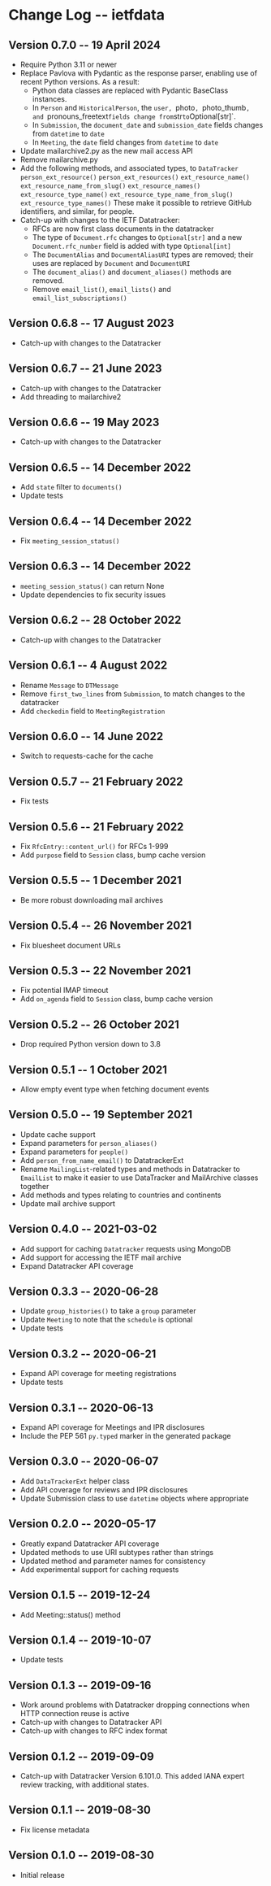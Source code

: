 Change Log -- ietfdata
======================

## Version 0.7.0 -- 19 April 2024

 - Require Python 3.11 or newer
 - Replace Pavlova with Pydantic as the response parser, enabling use
   of recent Python versions. As a result:
    - Python data classes are replaced with Pydantic BaseClass instances.
    - In `Person` and `HistoricalPerson`, the `user, `photo`,
      `photo_thumb`, and `pronouns_freetext` fields change from
      `str` to `Optional[str]`.
    - In `Submission`, the `document_date` and `submission_date` fields
      changes from `datetime` to `date`
    - In `Meeting`, the `date` field changes from `datetime` to `date`
 - Update mailarchive2.py as the new mail access API
 - Remove mailarchive.py
 - Add the following methods, and associated types, to `DataTracker`
     `person_ext_resource()`
     `person_ext_resources()`
     `ext_resource_name()`
     `ext_resource_name_from_slug()`
     `ext_resource_names()`
     `ext_resource_type_name()`
     `ext_resource_type_name_from_slug()`
     `ext_resource_type_names()`
   These make it possible to retrieve GitHub identifiers, and similar,
   for people.
 - Catch-up with changes to the IETF Datatracker:
    - RFCs are now first class documents in the datatracker
    - The type of `Document.rfc` changes to `Optional[str]` and a new
     `Document.rfc_number` field is added with type `Optional[int]`
    - The `DocumentAlias` and `DocumentAliasURI` types are removed; their
      uses are replaced by `Document` and `DocumentURI`
    - The `document_alias()` and `document_aliases()` methods are removed. 
    - Remove `email_list()`, `email_lists()` and `email_list_subscriptions()`


## Version 0.6.8 -- 17 August 2023

 - Catch-up with changes to the Datatracker


## Version 0.6.7 -- 21 June 2023

 - Catch-up with changes to the Datatracker
 - Add threading to mailarchive2


## Version 0.6.6 -- 19 May 2023

 - Catch-up with changes to the Datatracker


## Version 0.6.5 -- 14 December 2022

 - Add `state` filter to `documents()`
 - Update tests


## Version 0.6.4 -- 14 December 2022

 - Fix `meeting_session_status()`


## Version 0.6.3 -- 14 December 2022

 - `meeting_session_status()` can return None
 - Update dependencies to fix security issues


## Version 0.6.2 -- 28 October 2022

 - Catch-up with changes to the Datatracker


## Version 0.6.1 -- 4 August 2022

 - Rename `Message` to `DTMessage`
 - Remove `first_two_lines` from `Submission`, to match changes to the
   datatracker
 - Add `checkedin` field to `MeetingRegistration`


## Version 0.6.0 -- 14 June 2022

 - Switch to requests-cache for the cache


## Version 0.5.7 -- 21 February 2022

 - Fix tests


## Version 0.5.6 -- 21 February 2022

 - Fix `RfcEntry::content_url()` for RFCs 1-999
 - Add `purpose` field to `Session` class, bump cache version


## Version 0.5.5 -- 1 December 2021

 - Be more robust downloading mail archives


## Version 0.5.4 -- 26 November 2021

 - Fix bluesheet document URLs

## Version 0.5.3 -- 22 November 2021

 - Fix potential IMAP timeout
 - Add `on_agenda` field to `Session` class, bump cache version


## Version 0.5.2 -- 26 October 2021

 - Drop required Python version down to 3.8


## Version 0.5.1 -- 1 October 2021

 - Allow empty event type when fetching document events


## Version 0.5.0 -- 19 September 2021

 - Update cache support
 - Expand parameters for `person_aliases()`
 - Expand parameters for `people()`
 - Add `person_from_name_email()` to DatatrackerExt
 - Rename `MailingList`-related types and methods in Datatracker to
   `EmailList` to make it easier to use DataTracker and MailArchive
   classes together
 - Add methods and types relating to countries and continents
 - Update mail archive support


## Version 0.4.0 -- 2021-03-02

 - Add support for caching `Datatracker` requests using MongoDB
 - Add support for accessing the IETF mail archive
 - Expand Datatracker API coverage


## Version 0.3.3 -- 2020-06-28

 - Update `group_histories()` to take a `group` parameter
 - Update `Meeting` to note that the `schedule` is optional
 - Update tests


## Version 0.3.2 -- 2020-06-21

 - Expand API coverage for meeting registrations
 - Update tests


## Version 0.3.1 -- 2020-06-13

 - Expand API coverage for Meetings and IPR disclosures
 - Include the PEP 561 `py.typed` marker in the generated package

## Version 0.3.0 -- 2020-06-07

 - Add `DataTrackerExt` helper class
 - Add API coverage for reviews and IPR disclosures
 - Update Submission class to use `datetime` objects where appropriate


## Version 0.2.0 -- 2020-05-17

 - Greatly expand Datatracker API coverage
 - Updated methods to use URI subtypes rather than strings
 - Updated method and parameter names for consistency
 - Add experimental support for caching requests


## Version 0.1.5 -- 2019-12-24

 - Add Meeting::status() method


## Version 0.1.4 -- 2019-10-07

 - Update tests


## Version 0.1.3 -- 2019-09-16

 - Work around problems with Datatracker dropping connections when
   HTTP connection reuse is active
 - Catch-up with changes to Datatracker API
 - Catch-up with changes to RFC index format


## Version 0.1.2 -- 2019-09-09

 - Catch-up with Datatracker Version 6.101.0. This added IANA expert review
   tracking, with additional states.


## Version 0.1.1 -- 2019-08-30

 - Fix license metadata


## Version 0.1.0 -- 2019-08-30

 - Initial release
